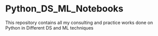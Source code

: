 # Python_DS_ML_Notebooks
This repository contains all my consulting and practice works done on Python in Different DS and ML techniques
